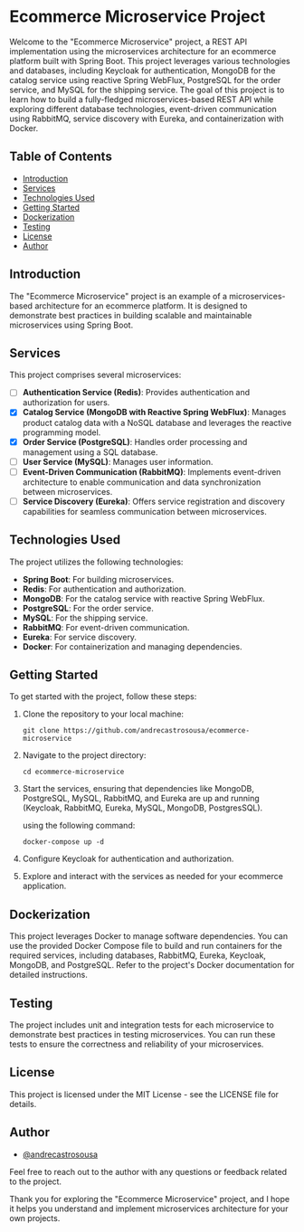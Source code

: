 # Ecommerce Microservice Project
Welcome to the "Ecommerce Microservice" project, a REST API implementation using the microservices architecture for an ecommerce platform built with Spring Boot. 
This project leverages various technologies and databases, including Keycloak for authentication, MongoDB for the catalog service using reactive Spring WebFlux, PostgreSQL for the order service, and MySQL for the shipping service. 
The goal of this project is to learn how to build a fully-fledged microservices-based REST API while exploring different database technologies, event-driven communication using RabbitMQ, service discovery with Eureka, and containerization with Docker.

## Table of Contents
- [Introduction](#introduction)
- [Services](#services)
- [Technologies Used](#technologies-used)
- [Getting Started](#getting-started)
- [Dockerization](#dockerization)
- [Testing](#testing)
- [License](#license)
- [Author](#author)

## Introduction
The "Ecommerce Microservice" project is an example of a microservices-based architecture for an ecommerce platform. It is designed to demonstrate best practices in building scalable and maintainable microservices using Spring Boot.

## Services
This project comprises several microservices:

- [ ] **Authentication Service (Redis)**: Provides authentication and authorization for users.
- [x] **Catalog Service (MongoDB with Reactive Spring WebFlux)**: Manages product catalog data with a NoSQL database and leverages the reactive programming model.
- [x] **Order Service (PostgreSQL)**: Handles order processing and management using a SQL database.
- [ ] **User Service (MySQL)**: Manages user information.
- [ ] **Event-Driven Communication (RabbitMQ)**: Implements event-driven architecture to enable communication and data synchronization between microservices.
- [ ] **Service Discovery (Eureka)**: Offers service registration and discovery capabilities for seamless communication between microservices.

##  Technologies Used
The project utilizes the following technologies:

- **Spring Boot**: For building microservices.
- **Redis**: For authentication and authorization.
- **MongoDB**: For the catalog service with reactive Spring WebFlux.
- **PostgreSQL**: For the order service.
- **MySQL**: For the shipping service.
- **RabbitMQ**: For event-driven communication.
- **Eureka**: For service discovery.
- **Docker**: For containerization and managing dependencies.

## Getting Started
To get started with the project, follow these steps:

1. Clone the repository to your local machine:
    ```shell
    git clone https://github.com/andrecastrosousa/ecommerce-microservice
2. Navigate to the project directory:
    ```shell
    cd ecommerce-microservice
3. Start the services, ensuring that dependencies like MongoDB, PostgreSQL, MySQL, RabbitMQ, and Eureka are up and running (Keycloak, RabbitMQ, Eureka, MySQL, MongoDB, PostgresSQL).

    using the following command:
    ```shell
   docker-compose up -d

4. Configure Keycloak for authentication and authorization.

5. Explore and interact with the services as needed for your ecommerce application.

## Dockerization
This project leverages Docker to manage software dependencies. You can use the provided Docker Compose file to build and run containers for the required services, including databases, RabbitMQ, Eureka, Keycloak, MongoDB, and PostgreSQL. Refer to the project's Docker documentation for detailed instructions.

## Testing
The project includes unit and integration tests for each microservice to demonstrate best practices in testing microservices. You can run these tests to ensure the correctness and reliability of your microservices.

## License
This project is licensed under the MIT License - see the LICENSE file for details.

## Author
* [@andrecastrosousa](https://github.com/andrecastrosousa)

Feel free to reach out to the author with any questions or feedback related to the project.

Thank you for exploring the "Ecommerce Microservice" project, and I hope it helps you understand and implement microservices architecture for your own projects.